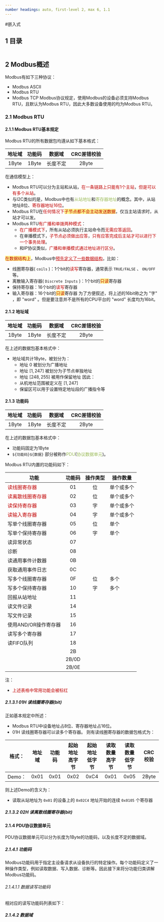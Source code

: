 ```yaml
---
number headings: auto, first-level 2, max 6, 1.1
---
```

#嵌入式 

## 1 目录

```toc
```

## 2 Modbus概述

Modbus有如下三种协议：
- Modbus ASCII
- Modbus RTU
- Modbus TCP
Modbus协议规定，使用Modbus的设备必须支持Modbus RTU，且默认为Modbus RTU，因此大多数设备使用的均为Modbus RTU。

### 2.1 Modbus RTU

#### 2.1.1 Modbus RTU基本规定

Modbus RTU的所有数据包均遵从如下基本格式：

|  地址域  |  功能码  | 数据域  | CRC差错校验 |
| :---: | :---: | :--: | :-----: |
| 1Byte | 1Byte | 长度不定 |  2Byte  |

在通信模型上：
- Modbus RTU可以分为主站和从站，<font color="#c00000">在一条链路上只能有1个主站</font>，<font color="#c00000">但是可以有多个从站</font>。
- 与I2C类似的是，Modbus中也有<font color="#9bbb59">从站地址</font>和<font color="#9bbb59">寄存器地址</font>的概念。其中，从站地址8位、<font color="#c00000">寄存器地址16位</font>。
- Modbus RTU在<font color="#c00000">任何情况下</font><span style="background:#fff88f"><font color="#c00000">子节点都不会主动发送数据</font></span>，仅当主站请求时，从站才可以发。
- Modbus RTU<font color="#c00000">有广播和单拨两种模式</font>：
	- <font color="#c00000">在广播模式下</font>，所有从站必须执行主站命令而<font color="#c00000">无需应答返回</font>。
	- 在单播模式下，<font color="#c00000">子节点必须做出应答</font>，<font color="#c00000">只有应答完成后主站才可以进行下一个事务处理</font>。
	- 和IP协议类似，<font color="#c00000">广播和单播模式通过地址进行区分</font>。

<span style="background:#fff88f"><font color="#c00000">在数据结构上</font></span>，Modbus中<font color="#c00000"><u>预先定义了一些数据结构</u></font>，比如：
- 线圈寄存器( `coils` )：1个bit的<font color="#c00000">读写</font>寄存器，通常表示 `TRUE/FALSE` 、 `ON/OFF` 等。
- 离散输入寄存器( `Discrete Inputs` )：1个bit的<span style="background:#fff88f"><font color="#c00000">只读</font></span>寄存器
- 保持寄存器：16个bit的<font color="#c00000">读写</font>寄存器
- 输入寄存器：16个bit的<span style="background:#fff88f"><font color="#c00000">只读</font></span>寄存器
为了方便叙述，将上述的16bit称之为 "字" ，即 "word" 。但是要注意并不是所有的CPU平台的 "word" 长度均为16bit。

#### 2.1.2 地址域

|  地址域  |  功能码  | 数据域  | CRC差错校验 |
| :---: | :---: | :--: | :-----: |
| 1Byte | 1Byte | 长度不定 |  2Byte  |

在上述的数据包基本格式中：
- 地址域共计1Byte，被划分为：
	- 地址 $0$ 被划分为广播地址
	- 地址 $[1, 247]$ 被划分为子节点单独地址
	- 地址 $[248, 255]$ 被用作保留地址
	因此：
	- 从机地址范围被定义在 $[1, 247]$ 
	- 保留区可以用于设置特定地址段的广播指令等

#### 2.1.3 功能码

|  地址域  |  功能码  | 数据域  | CRC差错校验 |
| :---: | :---: | :--: | :-----: |
| 1Byte | 1Byte | 长度不定 |  2Byte  |

在上述的数据包基本格式中：
- 功能码固定为1Byte
- `${功能码}${数据}` 部分被称作<font color="#9bbb59">PDU</font>(<font color="#9bbb59">协议数据单元</font>)。

Modbus RTU内置的功能码如下：

| <center>功能</center>                   |  功能码  | 操作类型 | <center>操作数量</center> |
| ------------------------------------- | :---: | :--: | --------------------- |
| <font color="#c00000">读线圈寄存器</font>   |  01   |  位   | 单个或多个                 |
| <font color="#c00000">读离散线圈寄存器</font> |  02   |  位   | 单个或多个                 |
| <font color="#c00000">读保持寄存器</font>   |  03   |  字   | 单个或多个                 |
| <font color="#c00000">读输入寄存器</font>                                |  04   |  字   | 单个或多个                 |
| 写单个线圈寄存器                              |  05   |  位   | 单个                    |
| 写单个保持寄存器                              |  06   |  字   | 单个                    |
| 读异常状态                                 |  07   |      |                       |
| 诊断                                    |  08   |      |                       |
| 读通用事件计数器                              |  0B   |      |                       |
| 获取通用事件日志                              |  0C   |      |                       |
| 写多个线圈寄存器                              |  0F   |  位   | 多个                    |
| 写多个保持寄存器                              |  10   |  字   | 多个                    |
| 回报从站地址                                |  11   |      |                       |
| 读文件记录                                 |  14   |      |                       |
| 写文件记录                                 |  15   |      |                       |
| 使用AND/OR操作寄存器                         |  16   |      |                       |
| 读写多个寄存器                               |  17   |      |                       |
| 读FIFO队列                               |  18   |      |                       |
|                                       |  2B   |      |                       |
|                                       | 2B/0D |      |                       |
|                                       | 2B/0E |      |                       |
注：
- <font color="#c00000">上述表格中常用功能会被标红</font>

##### 2.1.3.1 01H 读线圈寄存器(bit)

正如基本规定中所述：
- Modbus RTU中设备地址占8位、寄存器地址占16位。
- 01H 读线圈寄存器可以读多个寄存器。
则有读线圈寄存器的数据包格式为：

|  格式：  | 地址域  | 功能码  | 起始地址<br>高字节 | 起始地址<br>低字节 | 读取数量<br>高字节 | 读取数量<br>低字节 | CRC校验 |
| :---: | :--: | :--: | :---------: | :---------: | :---------: | :---------: | :---: |
| Demo： | 0x01 | 0x01 |    0x02     |    0xC4     |    0x01     |    0x05     | 2Byte |

则上述Demo的含义为：
- 读取从站地址为 `0x01` 的设备上的 `0x02C4` 地址开始的连续 `0x0105` 个寄存器

##### 2.1.3.2 02H 读离散线圈寄存器(bit)




#### 2.1.4 PDU协议数据单元

PDU协议数据单元可以分为长度为1Byte的功能码，以及长度不定的数据域。

##### 2.1.4.1 功能码

Modbus功能码用于指定主设备请求从设备执行的特定操作。每个功能码定义了一种操作类型，例如读取数据、写入数据、诊断等。因此接下来将分功能归类讲解Modbus功能码。

###### 2.1.4.1.1 数据读写功能码



相对应的读写功能码列表如下：





##### 2.1.4.2 数据域

